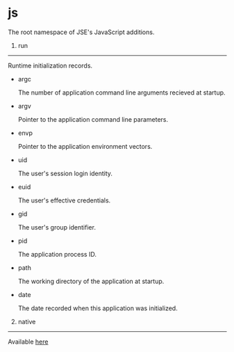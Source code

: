 js
==

The root namespace of JSE's JavaScript additions.
1. run
------

Runtime initialization records.
* argc

	The number of application command line arguments recieved at startup.

* argv

	Pointer to the application command line parameters.

* envp

	Pointer to the application environment vectors.

* uid

	The user's session login identity.

* euid

	The user's effective credentials.
* gid

	The user's group identifier.
* pid

	The application process ID.
* path

	The working directory of the application at startup.

* date

	The date recorded when this application was initialized.
2. native
---------

Available [here](./js.native.md "js.native")